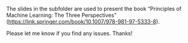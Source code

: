 The slides in the subfolder are used to present the book “Principles of Machine Learning: The Three Perspectives” (https://link.springer.com/book/10.1007/978-981-97-5333-8). 

Please let me know if you find any issues. Thanks!


